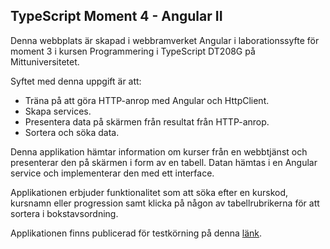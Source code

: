 ## TypeScript Moment 4 - Angular II

Denna webbplats är skapad i webbramverket Angular i laborationssyfte för moment 3 i kursen Programmering i TypeScript DT208G på Mittuniversitetet.

Syftet med denna uppgift är att:
* Träna på att göra HTTP-anrop med Angular och HttpClient.
* Skapa services.
* Presentera data på skärmen från resultat från HTTP-anrop.
* Sortera och söka data.

Denna applikation hämtar information om kurser från en webbtjänst och presenterar den på skärmen i form av en tabell. Datan hämtas i en Angular service och implementerar den med ett interface.

Applikationen erbjuder funktionalitet som att söka efter en kurskod, kursnamn eller progression samt klicka på någon av tabellrubrikerna för att sortera i bokstavsordning.

Applikationen finns publicerad för testkörning på denna [länk](https://typescript-moment4-maas2305.netlify.app).
